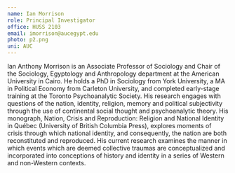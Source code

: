 ```yaml
---
name: Ian Morrison
role: Principal Investigator
office: HUSS 2103
email: imorrison@aucegypt.edu
photo: p2.png
uni: AUC
---
```


Ian Anthony Morrison is an Associate Professor of Sociology and Chair of the Sociology, Egyptology and Anthropology department at the American University in Cairo. He holds a PhD in Sociology from York University, a MA in Political Economy from Carleton University, and completed early-stage training at the Toronto Psychoanalytic Society. His research engages with questions of the nation, identity, religion, memory and political subjectivity through the use of continental social thought and psychoanalytic theory. His monograph, Nation, Crisis and Reproduction: Religion and National Identity in Québec (University of British Columbia Press), explores moments of crisis through which national identity, and consequently, the nation are both reconstituted and reproduced. His current research examines the manner in which events which are deemed collective traumas are conceptualized and incorporated into conceptions of history and identity in a series of Western and non-Western contexts.
